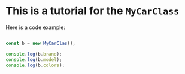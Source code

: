 # This is a tutorial for the `MyCarClass`

Here is a code example:

```javascript

const b = new MyCarClas();

console.log(b.brand);
console.log(b.model);
console.log(b.colors);
```


